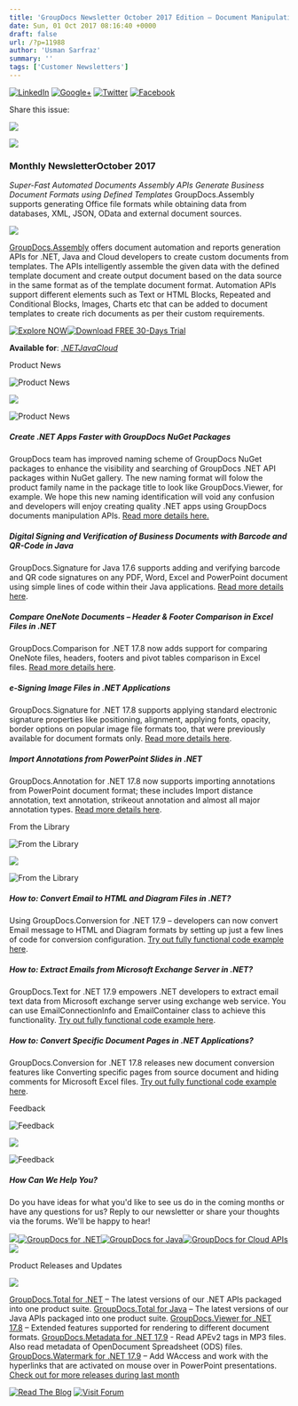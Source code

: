 ```yaml
---
title: 'GroupDocs Newsletter October 2017 Edition – Document Manipulation APIs Updates'
date: Sun, 01 Oct 2017 08:16:40 +0000
draft: false
url: /?p=11988
author: 'Usman Sarfraz'
summary: ''
tags: ['Customer Newsletters']
---
```


[![LinkedIn](https://newsletter.groupdocs.com/uploadimages/image/linkedIn-Icon.png)](https://www.linkedin.com/company/2464175?utm_source=nl&utm_campaign=nl-oct17&utm_medium=link) [![Google+](https://newsletter.groupdocs.com/uploadimages/image/googlePlus-Icon.png)](https://plus.google.com/u/0/b/103611049630322465740/+GroupDocs/?utm_source=nl&utm_campaign=nl-oct17&utm_medium=link) [![Twitter](https://newsletter.groupdocs.com/uploadimages/image/twitter-Icon.png)](https://twitter.com/GroupDocs?utm_source=nl&utm_campaign=nl-oct17&utm_medium=link) [![Facebook](https://newsletter.groupdocs.com/uploadimages/image/facebook-Icon.png)](https://www.facebook.com/GroupDocsApp/?utm_source=nl&utm_campaign=nl-oct17&utm_medium=link)

Share this issue:

![](http://newsletter.aspose.com/uploadimages/image/asposeimages/newsletter/separator-690px.png)

[![](https://newsletter.groupdocs.com/uploadimages/image/logo-white.png)](https://www.groupdocs.com/?utm_source=nl&utm_campaign=nl-oct17&utm_medium=link)

### Monthly NewsletterOctober 2017

_Super-Fast Automated Documents Assembly APIs_ _Generate Business Document Formats using Defined Templates_ GroupDocs.Assembly supports generating Office file formats while obtaining data from databases, XML, JSON, OData and external document sources.

[![](https://newsletter.groupdocs.com/uploadimages/image/Advert_Oct_2017-gd.png)](https://blog.groupdocs.com/category/groupdocs-assembly-product-family/?utm_source=nl&utm_campaign=nl-oct17&utm_medium=link)

[GroupDocs.Assembly](https://www.groupdocs.com/products/assembly?utm_source=nl&utm_campaign=nl-oct17&utm_medium=link) offers document automation and reports generation APIs for .NET, Java and Cloud developers to create custom documents from templates. The APIs intelligently assemble the given data with the defined template document and create output document based on the data source in the same format as of the template document format. Automation APIs support different elements such as Text or HTML Blocks, Repeated and Conditional Blocks, Images, Charts etc that can be added to document templates to create rich documents as per their custom requirements.

[![Explore NOW](https://newsletter.groupdocs.com/uploadimages/image/ActionButtonsOct2017-gd.png "Explore NOW")](https://www.groupdocs.com/products/assembly?utm_source=nl&utm_campaign=nl-oct17&utm_medium=link)[![Download FREE 30-Days Trial](https://newsletter.groupdocs.com/uploadimages/image/advertActionButton-free-gd.png "Download FREE 30-Days Trial")](https://downloads.groupdocs.com/assembly?utm_source=nl&utm_campaign=nl-oct17&utm_medium=link)

**Available for**: _[.NET](https://www.groupdocs.com/products/assembly/net?utm_source=nl&utm_campaign=nl-oct17&utm_medium=link)[Java](https://www.groupdocs.com/products/assembly/java?utm_source=nl&utm_campaign=nl-oct17&utm_medium=link)[Cloud](https://www.groupdocs.com/products/assembly/cloud?utm_source=nl&utm_campaign=nl-oct17&utm_medium=link)_

Product News

![Product News](https://newsletter.aspose.com/uploadimages/image/asposeimages/newsletter/productNews-Icon.png)

![](http://newsletter.aspose.com/uploadimages/image/asposeimages/newsletter/separator-630px.png)

![Product News](http://newsletter.aspose.com/uploadimages/image/asposeimages/newsletter/productNews-Icon.png)

##### Create .NET Apps Faster with GroupDocs NuGet Packages

GroupDocs team has improved naming scheme of GroupDocs NuGet packages to enhance the visibility and searching of GroupDocs .NET API packages within NuGet gallery. The new naming format will folow the product family name in the package title to look like GroupDocs.Viewer, for example. We hope this new naming identification will void any confusion and developers will enjoy creating quality .NET apps using GroupDocs documents manipulation APIs. [Read more details here.](https://blog.groupdocs.com/2017/09/25/announcing-improved-naming-scheme-groupdocs-nuget-packages/?utm_source=nl&utm_campaign=nl-oct17&utm_medium=link)

##### Digital Signing and Verification of Business Documents with Barcode and QR-Code in Java

GroupDocs.Signature for Java 17.6 supports adding and verifying barcode and QR code signatures on any PDF, Word, Excel and PowerPoint document using simple lines of code within their Java applications. [Read more details here](https://blog.groupdocs.com/2017/09/12/groupdocs-signature-for-java-release-v17.6.0/?utm_source=nl&utm_campaign=nl-oct17&utm_medium=link).

##### Compare OneNote Documents – Header & Footer Comparison in Excel Files in .NET

GroupDocs.Comparison for .NET 17.8 now adds support for comparing OneNote files, headers, footers and pivot tables comparison in Excel files. [Read more details here](https://blog.groupdocs.com/2017/09/22/groupdocs.comparison-for-.net-api-v17.8.0/?utm_source=nl&utm_campaign=nl-oct17&utm_medium=link).

##### e-Signing Image Files in .NET Applications

GroupDocs.Signature for .NET 17.8 supports applying standard electronic signature properties like positioning, alignment, applying fonts, opacity, border options on popular image file formats too, that were previously available for document formats only. [Read more details here](https://blog.groupdocs.com/2017/09/17/groupdocs.signature-.net-supports-image-documents/?utm_source=nl&utm_campaign=nl-oct17&utm_medium=link).

##### Import Annotations from PowerPoint Slides in .NET

GroupDocs.Annotation for .NET 17.8 now supports importing annotations from PowerPoint document format; these includes Import distance annotation, text annotation, strikeout annotation and almost all major annotation types. [Read more details here](https://blog.groupdocs.com/2017/09/21/groupdocs.annotation-.net-api-v17.8.0/?utm_source=nl&utm_campaign=nl-oct17&utm_medium=link).

From the Library

![From the Library](https://newsletter.aspose.com/uploadimages/image/asposeimages/newsletter/fromLibrary-Icon.png)

![](http://newsletter.aspose.com/uploadimages/image/asposeimages/newsletter/separator-630px.png)

![From the Library](https://newsletter.aspose.com/uploadimages/image/asposeimages/newsletter/fromLibrary-Icon.png)

##### How to: Convert Email to HTML and Diagram Files in .NET?

Using GroupDocs.Conversion for .NET 17.9 – developers can now convert Email message to HTML and Diagram formats by setting up just a few lines of code for conversion configuration. [Try out fully functional code example here](https://blog.groupdocs.com/2017/09/22/groupdocs.conversion-for-.net-v17.9.0/?utm_source=nl&utm_campaign=nl-oct17&utm_medium=link).

##### How to: Extract Emails from Microsoft Exchange Server in .NET?

GroupDocs.Text for .NET 17.9 empowers .NET developers to extract email text data from Microsoft exchange server using exchange web service. You can use EmailConnectionInfo and EmailContainer class to achieve this functionality. [Try out fully functional code example here](https://blog.groupdocs.com/2017/09/20/groupdocs.text-for-.net-17.9/?utm_source=nl&utm_campaign=nl-oct17&utm_medium=link).

##### How to: Convert Specific Document Pages in .NET Applications?

GroupDocs.Conversion for .NET 17.8 releases new document conversion features like Converting specific pages from source document and hiding comments for Microsoft Excel files. [Try out fully functional code example here](https://blog.groupdocs.com/2017/08/27/document.conversion-for-.net-v17.8.0/?utm_source=nl&utm_campaign=nl-oct17&utm_medium=link).

Feedback

![Feedback](https://newsletter.aspose.com/uploadimages/image/asposeimages/newsletter/giveFeedback-Icon.png)

![](http://newsletter.aspose.com/uploadimages/image/asposeimages/newsletter/separator-630px.png)

![Feedback](https://newsletter.aspose.com/uploadimages/image/asposeimages/newsletter/giveFeedback-Icon.png)

##### How Can We Help You?

Do you have ideas for what you'd like to see us do in the coming months or have any questions for us? Reply to our newsletter or share your thoughts via the forums. We'll be happy to hear!

![](https://www.aspose.com/Images/Newsletter/april-2017/spacer-nl.png)[![GroupDocs for .NET](https://newsletter.groupdocs.com/uploadimages/image/dotNet-Icon.png)](https://www.groupdocs.com/products/total/net?utm_source=nl&utm_campaign=nl-oct17&utm_medium=link)[![GroupDocs for Java](https://newsletter.groupdocs.com/uploadimages/image/java-Icon.png)](https://www.groupdocs.com/products/total/java?utm_source=nl&utm_campaign=nl-oct17&utm_medium=link)[![GroupDocs for Cloud APIs](https://newsletter.groupdocs.com/uploadimages/image/cloudApi-Icon.png)](https://www.groupdocs.com/products/total/cloud?utm_source=nl&utm_campaign=nl-oct17&utm_medium=link)![](https://www.aspose.com/Images/Newsletter/april-2017/spacer-nl.png)

Product Releases and Updates

![](http://newsletter.aspose.com/uploadimages/image/asposeimages/newsletter/separator-630px.png)

[GroupDocs.Total for .NET](https://www.groupdocs.com/products/total/net?utm_source=nl&utm_campaign=nl-oct17&utm_medium=link) – The latest versions of our .NET APIs packaged into one product suite. [GroupDocs.Total for Java](https://www.groupdocs.com/products/total/java?utm_source=nl&utm_campaign=nl-oct17&utm_medium=link) – The latest versions of our Java APIs packaged into one product suite. [GroupDocs.Viewer for .NET 17.8](https://blog.groupdocs.com/2017/09/06/releasing-groupdocs-viewer-.net-17.8.0/?utm_source=nl&utm_campaign=nl-oct17&utm_medium=link) – Extended features supported for rendering to different document formats. [GroupDocs.Metadata for .NET 17.9](https://blog.groupdocs.com/2017/09/20/read-mp3-apev2-tag-groupdocs.metadata-17.9/?utm_source=nl&utm_campaign=nl-oct17&utm_medium=link) - Read APEv2 tags in MP3 files. Also read metadata of OpenDocument Spreadsheet (ODS) files. [GroupDocs.Watermark for .NET 17.9](https://blog.groupdocs.com/2017/09/13/releasing-groupdocs-watermark-.net-17.9.0/?utm_source=nl&utm_campaign=nl-oct17&utm_medium=link) – Add WAccess and work with the hyperlinks that are activated on mouse over in PowerPoint presentations. [Check out for more releases during last month](https://downloads.groupdocs.com/?utm_source=nl&utm_campaign=nl-oct17&utm_medium=link)

[![Read The Blog](https://newsletter.groupdocs.com/uploadimages/image/readBlog-ActionButton%281%29.png)](https://blog.groupdocs.com/?utm_source=nl&utm_campaign=nl-oct17&utm_medium=link) [![Visit Forum](https://newsletter.groupdocs.com/uploadimages/image/visitForum-ActionButton%281%29.png)](http://www.groupdocs.com/community/forums/default.aspx?utm_source=nl&utm_campaign=nl-oct17&utm_medium=link)



